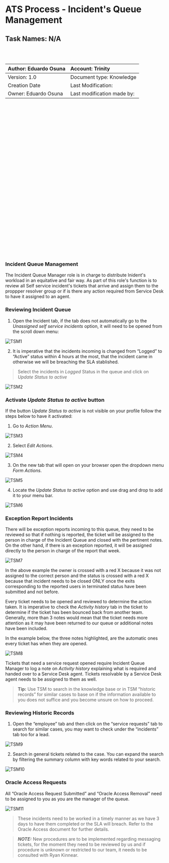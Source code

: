 # ATS Process - Incident's Queue Management
## Task Names: N/A

<br></br>

| Author: Eduardo Osuna|  Account: Trinity         |
|:-------------------- |:--------------------------|
| Version: 1.0         | Document type: Knowledge  |
| Creation  Date       | Last Modification:        |
| Owner: Eduardo Osuna | Last modification made by:|

<br></br>
<br></br>
<br></br>
<br></br>
<br></br>
<br></br>
<br></br>
<br></br>
<br></br>
<br></br>
<br></br>
<br></br>
<br></br>
<br></br>


### Incident Queue Management

The Incident Queue Manager role is in charge to distribute Inident's workload in an equitative and fair way. As part of this role's function is to review all Self service incident's tickets that arrive and assign them to the proppper resolver group or if is there any action required from Service Desk to have it assigned to an agent.

### Reviewing Incident Queue

1. Open the Incident tab, if the tab does not automatically go to the *Unassigned self service incidents* option, it will need to be opened from the scroll down menu:

![TSM1](TSM1.png)


2. It is imperative that the incidents incoming is changed from “Logged” to “Active” status within 4 hours at the most, that the incident came in otherwise we will be breaching the SLA stablished.

> Select the incidents in *Logged* Status in the queue and click on *Update Status to active* 

![TSM2](TSM2.png)

### Activate *Update Status to active* button

If the button *Update Status to active* is not visible on your profile follow the steps below to have it activated:

1. Go to *Action Menu*.

![TSM3](TSM3.png)

2. Select *Edit Actions*.

![TSM4](TSM4.png)

3. On the new tab that will open on your browser open the dropdown menu *Form Actions*. 

![TSM5](TSM5.png)

4. Locate the *Update Status to active* option and use drag and drop to add it to your menu bar.

![TSM6](TSM6.png)

### Exception Report Incidents

There will be exception reports incoming to this queue, they need to be reviewed so that if nothing is reported, the ticket will be assigned to the person in charge of the Incident Queue and closed with the pertinent notes. On the other hand, if there is an exception reported, it will be assigned directly to the person in charge of the report that week.

![TSM7](TSM7.png)

In the above example the owner is crossed with a red X because it was not assigned to the correct person and the status is crossed with a red X because that incident needs to be closed ONLY once the exits corresponding to the reported users in terminated status have been submitted and not before.


Every ticket needs to be opened and reviewed to determine the action taken. It is imperative to check the *Activity history* tab in the ticket to determine if the ticket has been bounced back from another team. Generally, more than 3 notes would mean that the ticket needs more attention as it may have been returned to our queue or additional notes have been included.

In the example below, the three notes highlighted, are the automatic ones every ticket has when they are opened.

![TSM8](TSM8.png)

Tickets that need a service request opened require Incident Queue Manager to log a note on *Activity history* explaining what is required and handed over to a Service Desk agent. 
Tickets resolvable by a Service Desk agent needs to be assigned to them as well.

> **Tip:** Use TSM to search in the knowledge base or in TSM “historic records” for similar cases to base on if the information available to you does not suffice and you become unsure on how to proceed.

### Reviewing Historic Records

1. Open the “employee” tab and then click on the “service requests” tab to search for similar cases, you may want to check under the “incidents” tab too for a lead.

![TSM9](TSM9.png)

2. Search in general tickets related to the case. You can expand the search by filtering the summary column with key words related to your search.

![TSM10](TSM10.png)

### Oracle Access Requests

All “Oracle Access Request Submitted” and “Oracle Access Removal” need to be assigned to you as you are the manager of the queue.

![TSM11](TSM11.png)

> These incidents need to be worked in a timely manner as we have 3 days to have them completed or the SLA will breach. Refer to the Oracle Access document for further details.

> ***NOTE:*** New procedures are to be implemented regarding messaging tickets, for the moment they need to be reviewed by us and if procedure is unknown or restricted to our team, it needs to be consulted with Ryan Kinnear.



